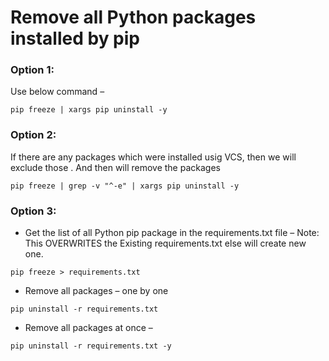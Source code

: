 # Remove all Python packages installed by pip



### **Option 1:** 

Use below command –

```text
pip freeze | xargs pip uninstall -y
```

### **Option 2:**

If there are any packages which were installed usig VCS,  then we will exclude those . And then will remove the packages

```text
pip freeze | grep -v "^-e" | xargs pip uninstall -y
```

### **Option 3:**

* Get the list of all Python pip package in the requirements.txt file – Note: This OVERWRITES the Existing requirements.txt else will create new one.

```text
pip freeze > requirements.txt
```

* Remove all packages – one by one

```text
pip uninstall -r requirements.txt
```

* Remove all packages at once –

```text
pip uninstall -r requirements.txt -y
```

